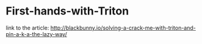 # First-hands-with-Triton
link to the article: http://blackbunny.io/solving-a-crack-me-with-triton-and-pin-a-k-a-the-lazy-way/
